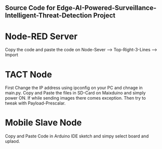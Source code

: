 ## Source Code for Edge-AI-Powered-Surveillance-Intelligent-Threat-Detection Project

# Node-RED Server
Copy the code and paste the code on Node-Sever --> Top-Right-3-Lines --> Import

# TACT Node
First Change the IP address using ipconfig on your PC and chnage in main.py. Copy and Paste the files in SD-Card on Maixduino and simply power ON. 
If while sending images there comes exception. Then try to tweak with Payload-Prescalar.

# Mobile Slave Node
Copy and Paste Code in Arduino IDE sketch and simpy select board and uplaod.

